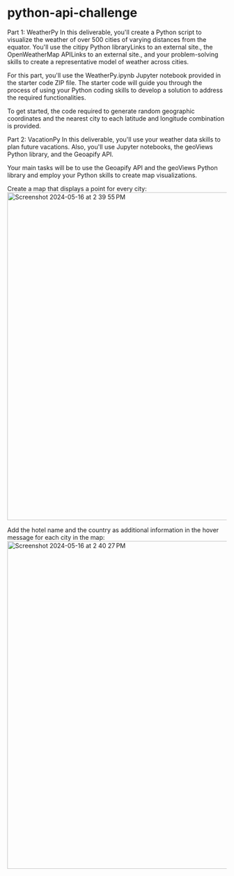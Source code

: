# python-api-challenge
Part 1: WeatherPy
In this deliverable, you'll create a Python script to visualize the weather of over 500 cities of varying distances from the equator. You'll use the citipy Python libraryLinks to an external site., the OpenWeatherMap APILinks to an external site., and your problem-solving skills to create a representative model of weather across cities.

For this part, you'll use the WeatherPy.ipynb Jupyter notebook provided in the starter code ZIP file. The starter code will guide you through the process of using your Python coding skills to develop a solution to address the required functionalities.

To get started, the code required to generate random geographic coordinates and the nearest city to each latitude and longitude combination is provided.

Part 2: VacationPy
In this deliverable, you'll use your weather data skills to plan future vacations. Also, you'll use Jupyter notebooks, the geoViews Python library, and the Geoapify API.

Your main tasks will be to use the Geoapify API and the geoViews Python library and employ your Python skills to create map visualizations.

Create a map that displays a point for every city:
<img width="752" alt="Screenshot 2024-05-16 at 2 39 55 PM" src="https://github.com/C-Duke0/python-api-challenge/assets/162658233/6fb6e806-a26d-4a23-b237-ee3467621f67">

Add the hotel name and the country as additional information in the hover message for each city in the map:
<img width="752" alt="Screenshot 2024-05-16 at 2 40 27 PM" src="https://github.com/C-Duke0/python-api-challenge/assets/162658233/0e9a071e-857f-461c-bf8e-e132f48666d5">
